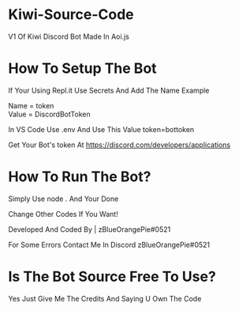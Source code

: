 # Kiwi-Source-Code
V1 Of Kiwi Discord Bot Made In Aoi.js

# How To Setup The Bot
If Your Using Repl.it Use Secrets And Add The Name Example

Name = token<br>
Value = DiscordBotToken

In VS Code Use .env And Use This Value
token=bottoken

Get Your Bot's token At https://discord.com/developers/applications

# How To Run The Bot?

Simply Use node . And Your Done

Change Other Codes If You Want!

Developed And Coded By | zBlueOrangePie#0521

For Some Errors Contact Me In Discord
zBlueOrangePie#0521

# Is The Bot Source Free To Use?

Yes Just Give Me The Credits And Saying U Own The Code
